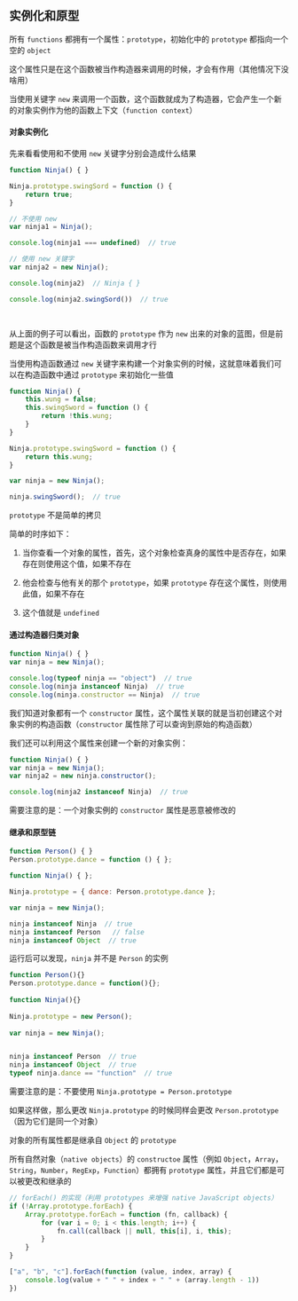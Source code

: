 ## 实例化和原型

所有 `functions` 都拥有一个属性：`prototype`，初始化中的 `prototype` 都指向一个空的 `object`

这个属性只是在这个函数被当作构造器来调用的时候，才会有作用（其他情况下没啥用）

当使用关键字 `new` 来调用一个函数，这个函数就成为了构造器，它会产生一个新的对象实例作为他的函数上下文（`function context`）

#### 对象实例化

先来看看使用和不使用 `new` 关键字分别会造成什么结果

```js
function Ninja() { }

Ninja.prototype.swingSord = function () {
    return true;
}

// 不使用 new
var ninja1 = Ninja();

console.log(ninja1 === undefined)  // true

// 使用 new 关键字
var ninja2 = new Ninja();

console.log(ninja2)  // Ninja { }

console.log(ninja2.swingSord())  // true

 
```

从上面的例子可以看出，函数的 ```prototype``` 作为 `new` 出来的对象的蓝图，但是前题是这个函数是被当作构造函数来调用才行

当使用构造函数通过 `new` 关键字来构建一个对象实例的时候，这就意味着我们可以在构造函数中通过 `prototype` 来初始化一些值

```js
function Ninja() {
    this.wung = false;
    this.swingSword = function () {
        return !this.wung;
    }
}

Ninja.prototype.swingSword = function () {
    return this.wung;
}

var ninja = new Ninja();

ninja.swingSword();  // true
```

`prototype` 不是简单的拷贝

简单的时序如下：

1. 当你查看一个对象的属性，首先，这个对象检查真身的属性中是否存在，如果存在则使用这个值，如果不存在

2. 他会检查与他有关的那个 ```prototype```，如果 ```prototype``` 存在这个属性，则使用此值，如果不存在

3. 这个值就是 ```undefined```


#### 通过构造器归类对象

```js
function Ninja() { }
var ninja = new Ninja();

console.log(typeof ninja == "object")  // true
console.log(ninja instanceof Ninja)  // true
console.log(ninja.constructor == Ninja)  // true
```

我们知道对象都有一个 `constructor` 属性，这个属性关联的就是当初创建这个对象实例的构造函数（`constructor` 属性除了可以查询到原始的构造函数）

我们还可以利用这个属性来创建一个新的对象实例：

```js
function Ninja() { }
var ninja = new Ninja();
var ninja2 = new ninja.constructor();

console.log(ninja2 instanceof Ninja)  // true
```

需要注意的是：一个对象实例的 `constructor` 属性是恶意被修改的


#### 继承和原型链

```js
function Person() { }
Person.prototype.dance = function () { };

function Ninja() { };

Ninja.prototype = { dance: Person.prototype.dance };

var ninja = new Ninja();

ninja instanceof Ninja  // true
ninja instanceof Person   // false
ninja instanceof Object  // true
```

运行后可以发现，```ninja``` 并不是 ```Person``` 的实例

```js
function Person(){}   
Person.prototype.dance = function(){};   
 
function Ninja(){}   
 
Ninja.prototype = new Person();   
 
var ninja = new Ninja();


ninja instanceof Person  // true
ninja instanceof Object  // true
typeof ninja.dance == "function"  // true
```

需要注意的是：不要使用 ```Ninja.prototype = Person.prototype```

如果这样做，那么更改 ```Ninja.prototype``` 的时候同样会更改 ```Person.prototype```（因为它们是同一个对象）

对象的所有属性都是继承自 `Object` 的 `prototype`

所有自然对象（`native objects`）的 `constructoe` 属性（例如 `Object`，`Array`，`String`，`Number`，`RegExp`，`Function`）都拥有 `prototype` 属性，并且它们都是可以被更改和继承的

```js
// forEach() 的实现（利用 prototypes 来增强 native JavaScript objects）
if (!Array.prototype.forEach) {
    Array.prototype.forEach = function (fn, callback) {
        for (var i = 0; i < this.length; i++) {
            fn.call(callback || null, this[i], i, this);
        }
    }
}

["a", "b", "c"].forEach(function (value, index, array) {
    console.log(value + " " + index + " " + (array.length - 1))
})
```




































